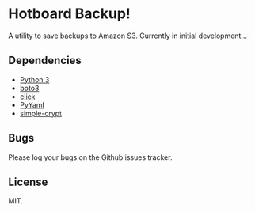 # Hotboard Backup!

A utility to save backups to Amazon S3. Currently in initial development...



## Dependencies

* [Python 3](https://www.python.org/)
* [boto3](https://github.com/boto/boto3)
* [click](http://click.pocoo.org/5/)
* [PyYaml](http://pyyaml.org/wiki/PyYAMLDocumentation)
* [simple-crypt](https://github.com/andrewcooke/simple-crypt)



## Bugs

Please log your bugs on the Github issues tracker.



## License

MIT.